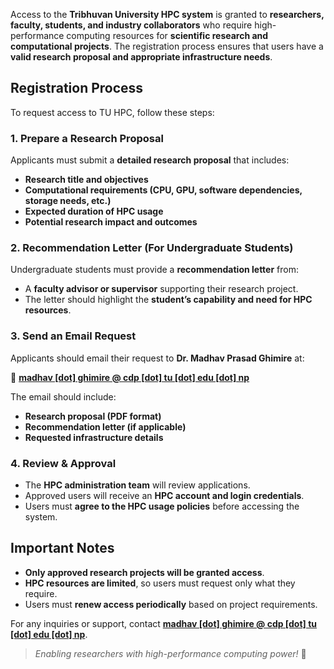 Access to the **Tribhuvan University HPC system** is granted to **researchers, faculty, students, and industry collaborators** who require high-performance computing resources for **scientific research and computational projects**. The registration process ensures that users have a **valid research proposal and appropriate infrastructure needs**.

## Registration Process
To request access to TU HPC, follow these steps:

### **1. Prepare a Research Proposal**
Applicants must submit a **detailed research proposal** that includes:

- **Research title and objectives**
- **Computational requirements (CPU, GPU, software dependencies, storage needs, etc.)**
- **Expected duration of HPC usage**
- **Potential research impact and outcomes**

### **2. Recommendation Letter (For Undergraduate Students)**
Undergraduate students must provide a **recommendation letter** from:

- A **faculty advisor or supervisor** supporting their research project.
- The letter should highlight the **student’s capability and need for HPC resources**.

### **3. Send an Email Request**
Applicants should email their request to **Dr. Madhav Prasad Ghimire** at:

📩 **[madhav [dot] ghimire @ cdp [dot] tu [dot] edu [dot] np](mailto:)**

The email should include:

- **Research proposal (PDF format)**
- **Recommendation letter (if applicable)**
- **Requested infrastructure details**

### **4. Review & Approval**
- The **HPC administration team** will review applications.
- Approved users will receive an **HPC account and login credentials**.
- Users must **agree to the HPC usage policies** before accessing the system.

## Important Notes
- **Only approved research projects will be granted access**.
- **HPC resources are limited**, so users must request only what they require.
- Users must **renew access periodically** based on project requirements.

For any inquiries or support, contact **[madhav [dot] ghimire @ cdp [dot] tu [dot] edu [dot] np](mailto:)**.

> _Enabling researchers with high-performance computing power!_ 🚀
